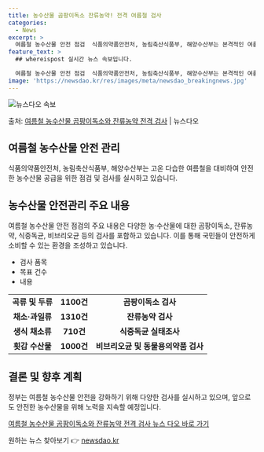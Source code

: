```yaml
---
title: 농수산물 곰팡이독소 잔류농약! 전격 여름철 검사
categories:
  - News
excerpt: >
  여름철 농수산물 안전 점검  식품의약품안전처, 농림축산식품부, 해양수산부는 본격적인 여름철을 대비하여 안전한…
feature_text: >
  ## whereispost 실시간 뉴스 속보입니다.

  여름철 농수산물 안전 점검  식품의약품안전처, 농림축산식품부, 해양수산부는 본격적인 여름철을 대비하여 안전한…
image: 'https://newsdao.kr/res/images/meta/newsdao_breakingnews.jpg'
---
```


![뉴스다오 속보](https://newsdao.kr/res/images/meta/newsdao_breakingnews.jpg)

<p>출처: <a href="https://newsdao.kr/4011" rel="dofollow">여름철 농수산물 곰팡이독소와 잔류농약 전격 검사</a> | 뉴스다오</p>

<h2 data-ke-size="size26">여름철 농수산물 안전 관리</h2>
<p data-ke-size="size16">식품의약품안전처, 농림축산식품부, 해양수산부는 고온 다습한 여름철을 대비하여 안전한 농수산물 공급을 위한 점검 및 검사를 실시하고 있습니다.</p>

<h2 data-ke-size="size24">농수산물 안전관리 주요 내용</h2>
<p data-ke-size="size16">여름철 농수산물 안전 점검의 주요 내용은 다양한 농·수산물에 대한 곰팡이독소, 잔류농약, 식중독균, 비브리오균 등의 검사를 포함하고 있습니다. 이를 통해 국민들이 안전하게 소비할 수 있는 환경을 조성하고 있습니다.</p>

<ul>
<li>검사 품목</li>
<li>목표 건수</li>
<li>내용</li>
</ul>
<table>
  <tr>
    <td style="text-align: center; height: 17px;"><b>곡류 및 두류</b></td>
    <td style="text-align: center; height: 17px;"><b>1100건</b></td>
    <td style="text-align: center; height: 17px;"><b>곰팡이독소 검사</b></td>
  </tr>
  <tr>
    <td style="text-align: center; height: 17px;"><b>채소·과일류</b></td>
    <td style="text-align: center; height: 17px;"><b>1310건</b></td>
    <td style="text-align: center; height: 17px;"><b>잔류농약 검사</b></td>
  </tr>
  <tr>
    <td style="text-align: center; height: 17px;"><b>생식 채소류</b></td>
    <td style="text-align: center; height: 17px;"><b>710건</b></td>
    <td style="text-align: center; height: 17px;"><b>식중독균 실태조사</b></td>
  </tr>
  <tr>
    <td style="text-align: center; height: 17px;"><b>횟감 수산물</b></td>
    <td style="text-align: center; height: 17px;"><b>1000건</b></td>
    <td style="text-align: center; height: 17px;"><b>비브리오균 및 동물용의약품 검사</b></td>
  </tr>
</table>

<h2 data-ke-size="size24">결론 및 향후 계획</h2>
<p data-ke-size="size16">정부는 여름철 농수산물 안전을 강화하기 위해 다양한 검사를 실시하고 있으며, 앞으로도 안전한 농수산물을 위해 노력을 지속할 예정입니다.</p>
<p data-ke-size="size16"><a href="https://newsdao.kr/4011">여름철 농수산물 곰팡이독소와 잔류농약 전격 검사 뉴스 다오 바로 가기</a></p> 

원하는 뉴스 찾아보기 👉 <a href="https://newsdao.kr" rel="dofollow">newsdao.kr</a>


